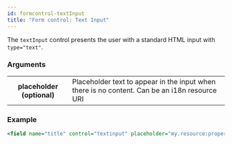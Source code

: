 ```yaml
---
id: formcontrol-textInput
title: "Form control: Text Input"
---
```


The `textInput` control presents the user with a standard HTML input with `type="text"`.

### Arguments

<div class="table-responsive">
    <table class="table">
        <tbody>
            <tr>
                <th>placeholder (optional)</th>
                <td>Placeholder text to appear in the input when there is no content. Can be an i18n resource URI</td>
            </tr>
        </tbody>
    </table>
</div>

### Example

```xml
<field name="title" control="textinput" placeholder="my.resource:property.title" />
```
